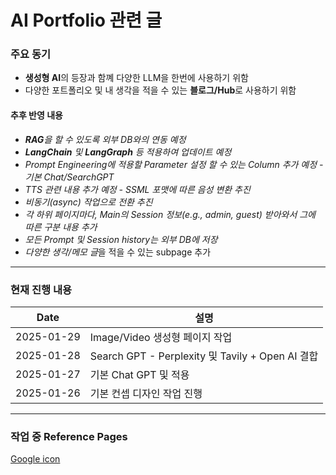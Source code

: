 # AI Portfolio 관련 글

### 주요 동기
- **생성형 AI**의 등장과 함꼐 다양한 LLM을 한번에 사용하기 위함
- 다양한 포트폴리오 및 내 생각을 적을 수 있는 **블로그/Hub**로 사용하기 위함

#### 추후 반영 내용
- ***RAG**을 할 수 있도록 외부 DB와의 연동 예정*
- ***LangChain** 및 **LangGraph** 등 적용하여 업데이트 예정*
- *Prompt Engineering에 적용할 Parameter 설정 할 수 있는 Column 추가 예정 - 기본 Chat/SearchGPT*
- *TTS 관련 내용 추가 예정 - SSML 포맷에 따른 음성 변환 추진*
- *비동기(async) 작업으로 전환 추진*
- *각 하위 페이지마다, Main의 Session 정보(e.g., admin, guest) 받아와서 그에 따른 구분 내용 추가*
- *모든 Prompt 및 Session history는 외부 DB에 저장*
- *다양한 생각/메모 글*을 적을 수 있는 subpage 추가

---

### 현재 진행 내용

| Date         | 설명                                                    |
|------------------|-------------------------------------------------------|
| 2025-01-29  | Image/Video 생성형 페이지 작업 |
| 2025-01-28  | Search GPT - Perplexity 및 Tavily + Open AI 결합        |
| 2025-01-27  | 기본 Chat GPT 및 적용        |
| 2025-01-26 | 기본 컨셉 디자인 작업 진행

---

### 작업 중 Reference Pages
[Google icon](https://fonts.google.com/icons?icon.set=Material+Symbols&icon.style=Rounded&icon.size=24&icon.color=%235f6368)